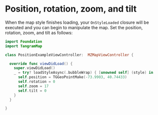 # Position, rotation, zoom, and tilt

When the map style finishes loading, your `OnStyleLoaded` closure will be executed and you can begin to manipulate the map. Set the position, rotation, zoom, and tilt as follows:

```swift
import Foundation
import TangramMap

class PositionExampleViewController:  MZMapViewController {

  override func viewDidLoad() {
    super.viewDidLoad()
    _ = try? loadStyleAsync(.bubbleWrap) { [unowned self] (style) in
      self.position = TGGeoPointMake(-73.9903, 40.74433)
      self.rotation = 0
      self.zoom = 17
      self.tilt = 0
    }
  }

}
```
